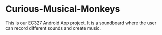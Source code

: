 # Curious-Musical-Monkeys
This is our EC327 Android App project. It is a soundboard where the user can record different sounds and create music.
